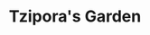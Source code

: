 ---
title: Tzipora's Garden
fulltitle: Tzipora's Garden

draft: false

type: intro
comments: false
autonumbering: false

toc: false
rgb: 65, 101, 107

description: What is Vekllei? Vekllei is a creative worldbuilding project that explores a fictional retrofuture with illustrations and stories.


layout: garden
---